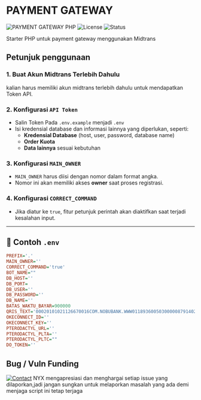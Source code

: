 # PAYMENT GATEWAY

![PAYMENT GATEWAY PHP](https://img.shields.io/badge/SC%20STORE-v1.0-blue.svg)
![License](https://img.shields.io/badge/License-MIT-green.svg)
![Status](https://img.shields.io/badge/Status-Active-success.svg)

Starter PHP untuk payment gateway menggunakan Midtrans

## Petunjuk penggunaan

### 1️. Buat Akun Midtrans Terlebih Dahulu
kalian harus memiliki akun midtrans terlebih dahulu untuk mendapatkan Token API.

### 2️. Konfigurasi `API Token`
- Salin Token Pada  `.env.example` menjadi `.env`
- Isi kredensial database dan informasi lainnya yang diperlukan, seperti:
  - **Kredensial Database** (host, user, password, database name)
  - **Order Kuota**
  - **Data lainnya** sesuai kebutuhan

### 3️. Konfigurasi `MAIN_OWNER`
- `MAIN_OWNER` harus diisi dengan nomor dalam format angka.
- Nomor ini akan memiliki akses **owner** saat proses registrasi.

### 4️. Konfigurasi `CORRECT_COMMAND`
- Jika diatur ke `true`, fitur petunjuk perintah akan diaktifkan saat terjadi kesalahan input.

---

## 📌 Contoh `.env` 
```ini
PREFIX='.'
MAIN_OWNER=''
CORRECT_COMMAND='true'
BOT_NAME=""
DB_HOST=''
DB_PORT=
DB_USER=''
DB_PASSWORD=''
DB_NAME=''
BATAS_WAKTU_BAYAR=900000
QRIS_TEXT='00020101021126670016COM.NOBUBANK.WWW01189360050300000879140214516197937986630303UMI51440014ID.CO.QRIS.WWW0215ID20243618272390303UMI5204541153033605802ID5921CHIWA STORE OK21348796006SLEMAN61055526462070703A0163041BC9'
OKECONNECT_ID=''
OKECONNECT_KEY=''
PTERODACTYL_URL=''
PTERODACTYL_PLTA=''
PTERODACTYL_PLTC=""
DO_TOKEN=''
```

## Bug / Vuln Funding
[![Contact](https://img.shields.io/badge/Contact-WhatsApp-green?style=for-the-badge&logo=whatsapp&logoColor=white)](https://wa.me/6285161232384)
NYX mengapresiasi dan menghargai setiap issue yang dilaporkan,jadi jangan sungkan untuk melaporkan masalah yang ada demi menjaga script ini tetap terjaga
